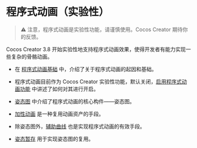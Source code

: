 
# 程序式动画（实验性）

> ⚠️ 注意，程序式动画是实验性功能，请谨慎使用。Cocos Creator 期待你的反馈。

Cocos Creator 3.8 开始实验性地支持程序式动画效果，使得开发者有能力实现一些复杂的骨骼动画。

- 在 [程序式动画基础](./introduce.md) 中，介绍了关于程序式动画的起因和基础。

- 程序式动画目前作为 Cocos Creator 实验性功能，默认关闭，[启用程序式动画功能](./enabling.md) 中讲述了如何对其进行开启。

- [姿态图](./pose-graph/index.md) 中介绍了程序式动画的核心构件——姿态图。

- [加性动画](../additive-animation/index.md) 是一种复用动画资产的手段。

- 除姿态图外，[辅助曲线](./auxiliary-curve/index.md) 也是实现程序式动画的有效手段。

- [姿态暂存](./pose-stash/index.md) 用于实现姿态图的复用。

